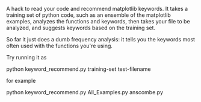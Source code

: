 

A hack to read your code and recommend matplotlib keywords.
It takes a training set of python code, such as an ensemble of 
the matplotlib examples, analyzes the functions and keywords,
then takes your file to be analyzed, and suggests keywords
based on the training set.

So far it just does a dumb frequency analysis: it tells you
the keywords most often used with the functions you're using.

Try running it as

python keyword_recommend.py training-set test-filename

for example

python keyword_recommend.py All_Examples.py anscombe.py
